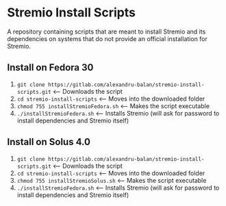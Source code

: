 # Stremio Install Scripts

A repository containing scripts that  are meant to install Stremio and its dependencies on systems that do not provide an official installation for Stremio.

## Install on Fedora 30

1. `git clone https://gitlab.com/alexandru-balan/stremio-install-scripts.git` <-- Downloads the script
2. `cd stremio-install-scripts` <-- Moves into the downloaded folder
3. `chmod 755 installStremioFedora.sh` <-- Makes the script executable
4. `./installStremioFedora.sh` <-- Installs Stremio (will ask for password to install dependencies and Stremio itself)

## Install on Solus 4.0

1. `git clone https://gitlab.com/alexandru-balan/stremio-install-scripts.git` <-- Downloads the script
2. `cd stremio-install-scripts` <-- Moves into the downloaded folder
3. `chmod 755 installStremioSolus.sh` <-- Makes the script executable
4. `./installStremioFedora.sh` <-- Installs Stremio (will ask for password to install dependencies and Stremio itself)